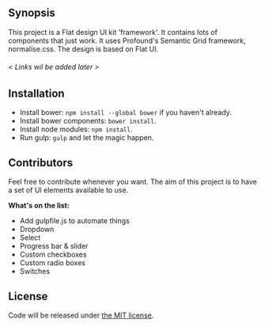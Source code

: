 ## Synopsis

This project is a Flat design UI kit 'framework'. It contains lots of components that just work. It uses Profound's Semantic Grid framework, normalise.css. The design is based on Flat UI.
###### < Links wil be added later >

## Installation

* Install bower: `npm install --global bower` if you haven't already.
* Install bower components: `bower install`.
* Install node modules: `npm install`.
* Run gulp: `gulp` and let the magic happen.


## Contributors

Feel free to contribute whenever you want. The aim of this project is to have a set of UI elements available to use.

**What's on the list:**
* Add gulpfile.js to automate things
* Dropdown
* Select
* Progress bar & slider
* Custom checkboxes
* Custom radio boxes
* Switches

## License
Code will be released under [the MIT license](LICENSE).
